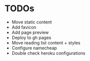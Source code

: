 # TODOs
* Move static content
* Add favicon
* Add page preview
* Deploy to gh pages
* Move reading list content + styles
* Configure namecheap
* Double check heroku configurations
